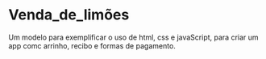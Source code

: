 # Venda_de_limões
Um modelo para exemplificar o uso de html, css e javaScript, para criar um app comc arrinho, recibo e formas de pagamento.
